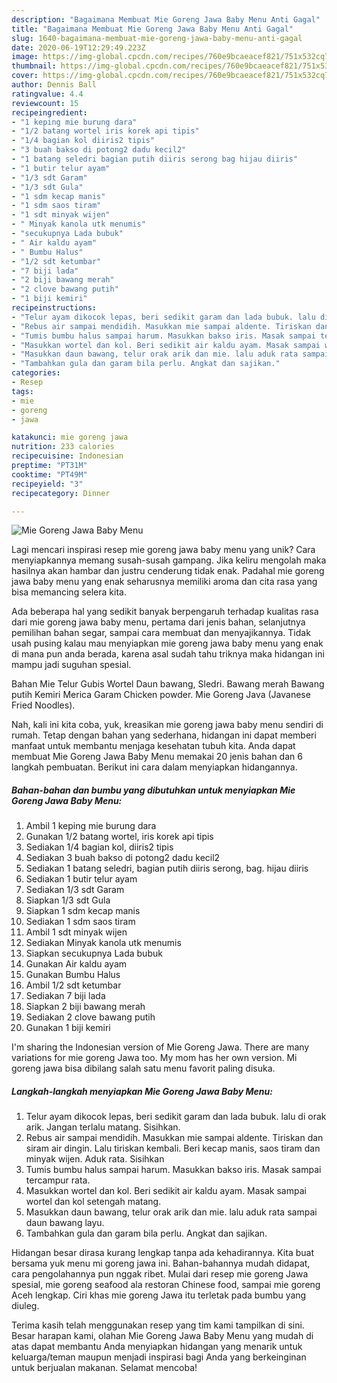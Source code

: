 ```yaml
---
description: "Bagaimana Membuat Mie Goreng Jawa Baby Menu Anti Gagal"
title: "Bagaimana Membuat Mie Goreng Jawa Baby Menu Anti Gagal"
slug: 1640-bagaimana-membuat-mie-goreng-jawa-baby-menu-anti-gagal
date: 2020-06-19T12:29:49.223Z
image: https://img-global.cpcdn.com/recipes/760e9bcaeacef821/751x532cq70/mie-goreng-jawa-baby-menu-foto-resep-utama.jpg
thumbnail: https://img-global.cpcdn.com/recipes/760e9bcaeacef821/751x532cq70/mie-goreng-jawa-baby-menu-foto-resep-utama.jpg
cover: https://img-global.cpcdn.com/recipes/760e9bcaeacef821/751x532cq70/mie-goreng-jawa-baby-menu-foto-resep-utama.jpg
author: Dennis Ball
ratingvalue: 4.4
reviewcount: 15
recipeingredient:
- "1 keping mie burung dara"
- "1/2 batang wortel iris korek api tipis"
- "1/4 bagian kol diiris2 tipis"
- "3 buah bakso di potong2 dadu kecil2"
- "1 batang seledri bagian putih diiris serong bag hijau diiris"
- "1 butir telur ayam"
- "1/3 sdt Garam"
- "1/3 sdt Gula"
- "1 sdm kecap manis"
- "1 sdm saos tiram"
- "1 sdt minyak wijen"
- " Minyak kanola utk menumis"
- "secukupnya Lada bubuk"
- " Air kaldu ayam"
- " Bumbu Halus"
- "1/2 sdt ketumbar"
- "7 biji lada"
- "2 biji bawang merah"
- "2 clove bawang putih"
- "1 biji kemiri"
recipeinstructions:
- "Telur ayam dikocok lepas, beri sedikit garam dan lada bubuk. lalu di orak arik. Jangan terlalu matang. Sisihkan."
- "Rebus air sampai mendidih. Masukkan mie sampai aldente. Tiriskan dan siram air dingin. Lalu tiriskan kembali. Beri kecap manis, saos tiram dan minyak wijen. Aduk rata. Sisihkan"
- "Tumis bumbu halus sampai harum. Masukkan bakso iris. Masak sampai tercampur rata."
- "Masukkan wortel dan kol. Beri sedikit air kaldu ayam. Masak sampai wortel dan kol setengah matang."
- "Masukkan daun bawang, telur orak arik dan mie. lalu aduk rata sampai daun bawang layu."
- "Tambahkan gula dan garam bila perlu. Angkat dan sajikan."
categories:
- Resep
tags:
- mie
- goreng
- jawa

katakunci: mie goreng jawa 
nutrition: 233 calories
recipecuisine: Indonesian
preptime: "PT31M"
cooktime: "PT49M"
recipeyield: "3"
recipecategory: Dinner

---
```



![Mie Goreng Jawa Baby Menu](https://img-global.cpcdn.com/recipes/760e9bcaeacef821/751x532cq70/mie-goreng-jawa-baby-menu-foto-resep-utama.jpg)

Lagi mencari inspirasi resep mie goreng jawa baby menu yang unik? Cara menyiapkannya memang susah-susah gampang. Jika keliru mengolah maka hasilnya akan hambar dan justru cenderung tidak enak. Padahal mie goreng jawa baby menu yang enak seharusnya memiliki aroma dan cita rasa yang bisa memancing selera kita.

Ada beberapa hal yang sedikit banyak berpengaruh terhadap kualitas rasa dari mie goreng jawa baby menu, pertama dari jenis bahan, selanjutnya pemilihan bahan segar, sampai cara membuat dan menyajikannya. Tidak usah pusing kalau mau menyiapkan mie goreng jawa baby menu yang enak di mana pun anda berada, karena asal sudah tahu triknya maka hidangan ini mampu jadi suguhan spesial.

Bahan Mie Telur Gubis Wortel Daun bawang, Sledri. Bawang merah Bawang putih Kemiri Merica Garam Chicken powder. Mie Goreng Java (Javanese Fried Noodles).


Nah, kali ini kita coba, yuk, kreasikan mie goreng jawa baby menu sendiri di rumah. Tetap dengan bahan yang sederhana, hidangan ini dapat memberi manfaat untuk membantu menjaga kesehatan tubuh kita. Anda dapat membuat Mie Goreng Jawa Baby Menu memakai 20 jenis bahan dan 6 langkah pembuatan. Berikut ini cara dalam menyiapkan hidangannya.

<!--inarticleads1-->

##### Bahan-bahan dan bumbu yang dibutuhkan untuk menyiapkan Mie Goreng Jawa Baby Menu:

1. Ambil 1 keping mie burung dara
1. Gunakan 1/2 batang wortel, iris korek api tipis
1. Sediakan 1/4 bagian kol, diiris2 tipis
1. Sediakan 3 buah bakso di potong2 dadu kecil2
1. Sediakan 1 batang seledri, bagian putih diiris serong, bag. hijau diiris
1. Sediakan 1 butir telur ayam
1. Sediakan 1/3 sdt Garam
1. Siapkan 1/3 sdt Gula
1. Siapkan 1 sdm kecap manis
1. Sediakan 1 sdm saos tiram
1. Ambil 1 sdt minyak wijen
1. Sediakan  Minyak kanola utk menumis
1. Siapkan secukupnya Lada bubuk
1. Gunakan  Air kaldu ayam
1. Gunakan  Bumbu Halus
1. Ambil 1/2 sdt ketumbar
1. Sediakan 7 biji lada
1. Siapkan 2 biji bawang merah
1. Sediakan 2 clove bawang putih
1. Gunakan 1 biji kemiri


I&#39;m sharing the Indonesian version of Mie Goreng Jawa. There are many variations for mie goreng Jawa too. My mom has her own version. Mi goreng jawa bisa dibilang salah satu menu favorit paling disuka. 

<!--inarticleads2-->

##### Langkah-langkah menyiapkan Mie Goreng Jawa Baby Menu:

1. Telur ayam dikocok lepas, beri sedikit garam dan lada bubuk. lalu di orak arik. Jangan terlalu matang. Sisihkan.
1. Rebus air sampai mendidih. Masukkan mie sampai aldente. Tiriskan dan siram air dingin. Lalu tiriskan kembali. Beri kecap manis, saos tiram dan minyak wijen. Aduk rata. Sisihkan
1. Tumis bumbu halus sampai harum. Masukkan bakso iris. Masak sampai tercampur rata.
1. Masukkan wortel dan kol. Beri sedikit air kaldu ayam. Masak sampai wortel dan kol setengah matang.
1. Masukkan daun bawang, telur orak arik dan mie. lalu aduk rata sampai daun bawang layu.
1. Tambahkan gula dan garam bila perlu. Angkat dan sajikan.


Hidangan besar dirasa kurang lengkap tanpa ada kehadirannya. Kita buat bersama yuk menu mi goreng jawa ini. Bahan-bahannya mudah didapat, cara pengolahannya pun nggak ribet. Mulai dari resep mie goreng Jawa spesial, mie goreng seafood ala restoran Chinese food, sampai mie goreng Aceh lengkap. Ciri khas mie goreng Jawa itu terletak pada bumbu yang diuleg. 

Terima kasih telah menggunakan resep yang tim kami tampilkan di sini. Besar harapan kami, olahan Mie Goreng Jawa Baby Menu yang mudah di atas dapat membantu Anda menyiapkan hidangan yang menarik untuk keluarga/teman maupun menjadi inspirasi bagi Anda yang berkeinginan untuk berjualan makanan. Selamat mencoba!
